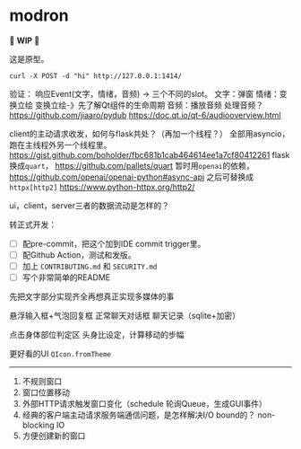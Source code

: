 # modron

🚧 **WIP** 🚧

这是原型。

```commandline
curl -X POST -d "hi" http://127.0.0.1:1414/
```

验证：
响应Event(文字，情绪，音频) -> 三个不同的slot。
文字：弹窗
情绪：变换立绘
变换立绘-》先了解Qt组件的生命周期
音频：播放音频
处理音频？
https://github.com/jiaaro/pydub
https://doc.qt.io/qt-6/audiooverview.html

client的主动请求收发，如何与flask共处？（再加一个线程？）
全部用asyncio，跑在主线程外另一个线程里。
https://gist.github.com/boholder/fbc681b1cab464614ee1a7cf80412261
flask换成`quart`，
https://github.com/pallets/quart
暂时用`openai`的依赖，
https://github.com/openai/openai-python#async-api
之后可替换成 `httpx[http2]`
https://www.python-httpx.org/http2/

ui，client，server三者的数据流动是怎样的？

转正式开发：
- [ ] 配pre-commit，把这个加到IDE commit trigger里。
- [ ] 配Github Action，测试和发版。
- [ ] 加上 `CONTRIBUTING.md` 和 `SECURITY.md`
- [ ] 写个非常简单的README

先把文字部分实现齐全再想真正实现多媒体的事

悬浮输入框+气泡回复框
正常聊天对话框
聊天记录（sqlite+加密）

点击身体部位判定区
头身比设定，计算移动的步幅

更好看的UI
`QIcon.fromTheme`

-----------------

1. 不规则窗口
2. 窗口位置移动
3. 外部HTTP请求触发窗口变化（schedule 轮询Queue，生成GUI事件）
4. 经典的客户端主动请求服务端通信问题，是怎样解决I/O bound的？ non-blocking IO
5. 方便创建新的窗口